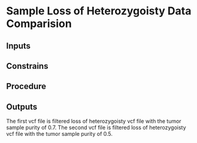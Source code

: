 # Sample Loss of Heterozygoisty Data Comparision

## Inputs

## Constrains

## Procedure

## Outputs


The first vcf file is filtered loss of heterozygoisty vcf file with the tumor sample purity of 0.7.
The second vcf file is filtered loss of heterozygoisty vcf file with the tumor sample purity of 0.5.

